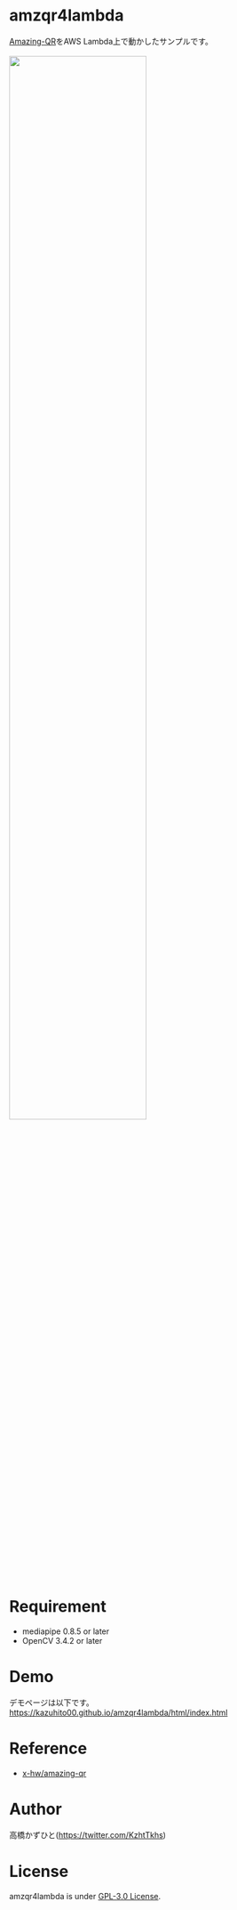 # amzqr4lambda
[Amazing-QR](https://github.com/x-hw/amazing-qr)をAWS Lambda上で動かしたサンプルです。<br><br>
<img src="https://user-images.githubusercontent.com/37477845/122220319-2ea2f500-ceeb-11eb-9bf8-2e702e17035f.gif" width="70%">

# Requirement 
* mediapipe 0.8.5 or later
* OpenCV 3.4.2 or later

# Demo
デモページは以下です。
https://kazuhito00.github.io/amzqr4lambda/html/index.html

# Reference
* [x-hw/amazing-qr](https://github.com/x-hw/amazing-qr)

# Author
高橋かずひと(https://twitter.com/KzhtTkhs)
 
# License 
amzqr4lambda is under [GPL-3.0 License](LICENSE).
